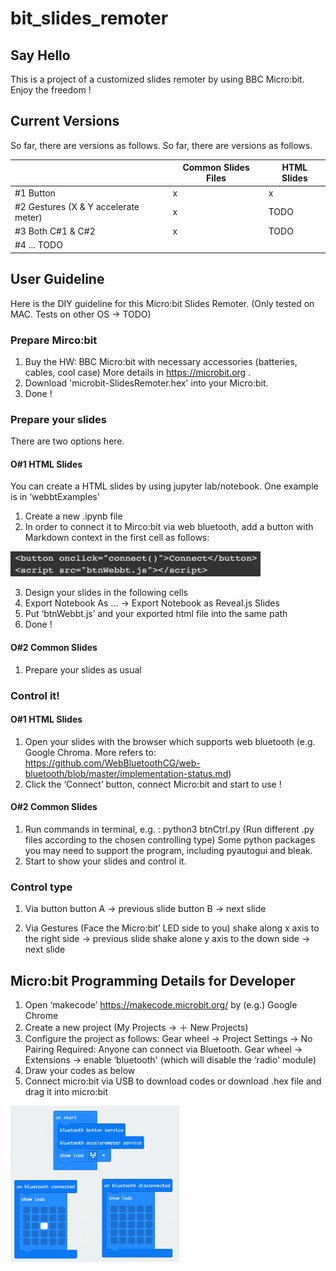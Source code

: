 # bit_slides_remoter
## Say Hello
This is a project of a customized slides remoter by using BBC Micro:bit. Enjoy the freedom !
## Current Versions
So far, there are versions as follows.
So far, there are versions as follows.

|   | Common Slides Files | HTML Slides |
| - | ------------------- | ----------- |
|#1 Button| x | x |
|#2 Gestures (X & Y accelerate meter)| x | TODO|
|#3 Both C#1 & C#2| x | TODO |
|#4 ... TODO|  |  |

## User Guideline 
Here is the DIY guideline for this Micro:bit Slides Remoter.
(Only tested on MAC. 
Tests on other OS -> TODO)

### Prepare Mirco:bit
1) Buy the HW:
BBC Micro:bit with necessary accessories (batteries, cables, cool case)
More details in https://microbit.org .
2) Download 'microbit-SlidesRemoter.hex' into your Micro:bit.
3) Done !

### Prepare your slides
There are two options here.
#### O#1 HTML Slides
You can create a HTML slides by using jupyter lab/notebook. One example is in ‘webbtExamples'
1) Create a new .ipynb file
2) In order to connect it to Mirco:bit via web bluetooth, add a button with Markdown context in the first cell  as follows:

<img src="/fig/cell_code.png" width="400" height="40" alt="cell code"/>

3) Design your slides in the following cells
4) Export Notebook As … -> Export Notebook as Reveal.js Slides
5) Put ‘btnWebbt.js’ and your exported html file into the same path
6) Done !
#### O#2 Common Slides
1) Prepare your slides as usual

### Control it!
#### O#1 HTML Slides
1) Open your slides with the browser which supports web bluetooth (e.g. Google Chroma. More refers to: https://github.com/WebBluetoothCG/web-bluetooth/blob/master/implementation-status.md)
2) Click the ‘Connect’ button, connect Micro:bit and start to use !

#### O#2 Common Slides
1) Run commands in terminal, e.g. :
python3 btnCtrl.py
(Run different .py files according to the chosen controlling type)
Some python packages you may need to support the program, including pyautogui and bleak.
2) Start to show your slides and control it.

### Control type
1) Via button
button A -> previous slide
button B -> next slide

2) Via Gestures
(Face the Micro:bit’ LED side to you)
shake along x axis to the right side -> previous slide
shake alone y axis to the down side -> next slide

## Micro:bit Programming Details for Developer
1) Open ‘makecode’ https://makecode.microbit.org/ by (e.g.) Google Chrome
2) Create a new project (My Projects -> ＋ New Projects)
3) Configure the project as follows:
Gear wheel -> Project Settings -> No Pairing Required: Anyone can connect via Bluetooth.
Gear wheel -> Extensions -> enable ‘bluetooth' (which will disable the ‘radio' module)
4) Draw your codes as below
5) Connect micro:bit via USB to download codes or download .hex file and drag it into micro:bit

<img src="/fig/nbit_code.png" width="270" height="250" alt="cell code"/>

